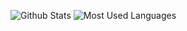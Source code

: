 ![Github Stats](https://github-readme-stats.vercel.app/api?username=WuYang9&show_icons=true&theme=tokyonight&count_private=true&locale=cn&hide_border=true)
![Most Used Languages](https://github-readme-stats.vercel.app/api/top-langs/?username=WuYang9&theme=tokyonight&layout=compact&locale=cn&hide_border=true)
